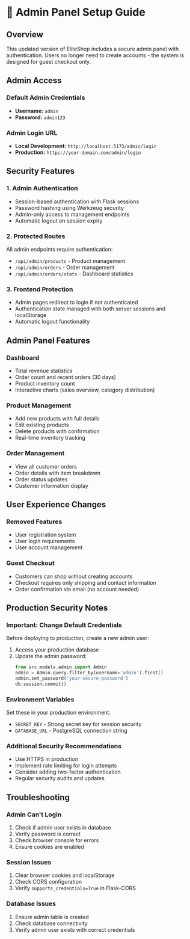 # 🔐 Admin Panel Setup Guide

## Overview
This updated version of EliteShop includes a secure admin panel with authentication. Users no longer need to create accounts - the system is designed for guest checkout only.

## Admin Access

### Default Admin Credentials
- **Username:** `admin`
- **Password:** `admin123`

### Admin Login URL
- **Local Development:** `http://localhost:5173/admin/login`
- **Production:** `https://your-domain.com/admin/login`

## Security Features

### 1. Admin Authentication
- Session-based authentication with Flask sessions
- Password hashing using Werkzeug security
- Admin-only access to management endpoints
- Automatic logout on session expiry

### 2. Protected Routes
All admin endpoints require authentication:
- `/api/admin/products` - Product management
- `/api/admin/orders` - Order management
- `/api/admin/orders/stats` - Dashboard statistics

### 3. Frontend Protection
- Admin pages redirect to login if not authenticated
- Authentication state managed with both server sessions and localStorage
- Automatic logout functionality

## Admin Panel Features

### Dashboard
- Total revenue statistics
- Order count and recent orders (30 days)
- Product inventory count
- Interactive charts (sales overview, category distribution)

### Product Management
- Add new products with full details
- Edit existing products
- Delete products with confirmation
- Real-time inventory tracking

### Order Management
- View all customer orders
- Order details with item breakdown
- Order status updates
- Customer information display

## User Experience Changes

### Removed Features
- User registration system
- User login requirements
- User account management

### Guest Checkout
- Customers can shop without creating accounts
- Checkout requires only shipping and contact information
- Order confirmation via email (no account needed)

## Production Security Notes

### Important: Change Default Credentials
Before deploying to production, create a new admin user:

1. Access your production database
2. Update the admin password:
   ```python
   from src.models.admin import Admin
   admin = Admin.query.filter_by(username='admin').first()
   admin.set_password('your-secure-password')
   db.session.commit()
   ```

### Environment Variables
Set these in your production environment:
- `SECRET_KEY` - Strong secret key for session security
- `DATABASE_URL` - PostgreSQL connection string

### Additional Security Recommendations
- Use HTTPS in production
- Implement rate limiting for login attempts
- Consider adding two-factor authentication
- Regular security audits and updates

## Troubleshooting

### Admin Can't Login
1. Check if admin user exists in database
2. Verify password is correct
3. Check browser console for errors
4. Ensure cookies are enabled

### Session Issues
1. Clear browser cookies and localStorage
2. Check CORS configuration
3. Verify `supports_credentials=True` in Flask-CORS

### Database Issues
1. Ensure admin table is created
2. Check database connectivity
3. Verify admin user exists with correct credentials

